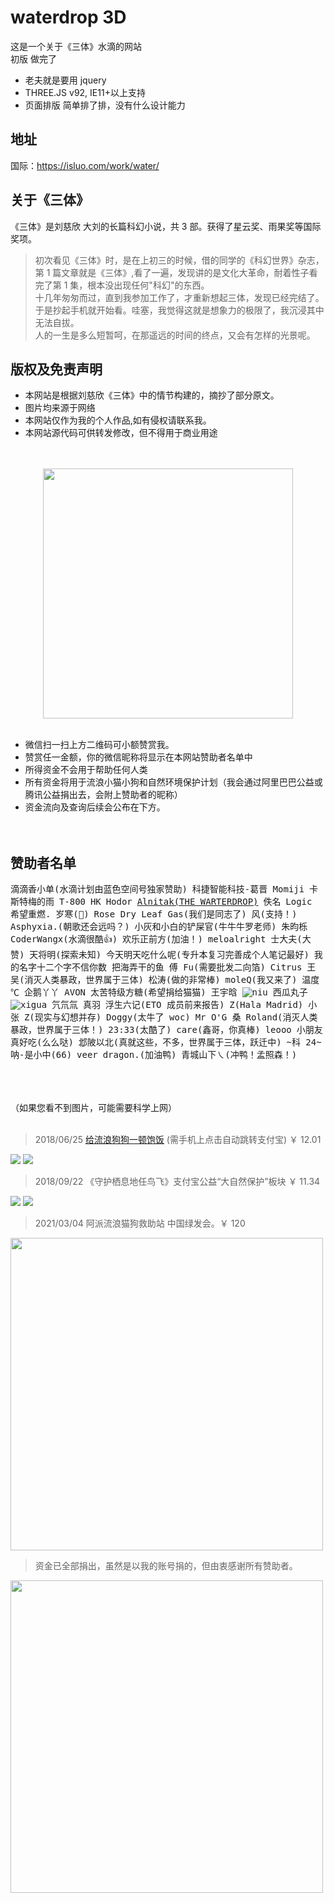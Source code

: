 # waterdrop 3D

这是一个关于《三体》水滴的网站<br/>
初版 做完了

- 老夫就是要用 jquery
- THREE.JS v92, IE11+以上支持
- 页面排版 简单排了排，没有什么设计能力

## 地址

国际：https://isluo.com/work/water/

## 关于《三体》

《三体》是刘慈欣 大刘的长篇科幻小说，共 3 部。获得了星云奖、雨果奖等国际奖项。

> 初次看见《三体》时，是在上初三的时候，借的同学的《科幻世界》杂志，第 1 篇文章就是《三体》,看了一遍，发现讲的是文化大革命，耐着性子看完了第 1 集，根本没出现任何"科幻"的东西。<br/>
> 十几年匆匆而过，直到我参加工作了，才重新想起三体，发现已经完结了。于是抄起手机就开始看。哇塞，我觉得这就是想象力的极限了，我沉浸其中无法自拔。<br/>
> 人的一生是多么短暂呵，在那遥远的时间的终点，又会有怎样的光景呢。

## 版权及免责声明

- 本网站是根据刘慈欣《三体》中的情节构建的，摘抄了部分原文。<br/>
- 图片均来源于网络<br/>
- 本网站仅作为我的个人作品,如有侵权请联系我。<br/>
- 本网站源代码可供转发修改，但不得用于商业用途
<br/>
<br/>
<div align=center>
<img src="libs/imgs/up.jpg" width="400" />
</div>
<br/>

- 微信扫一扫上方二维码可小额赞赏我。
- 赞赏任一金额，你的微信昵称将显示在本网站赞助者名单中
- 所得资金不会用于帮助任何人类
- 所有资金将用于流浪小猫小狗和自然环境保护计划（我会通过阿里巴巴公益或腾讯公益捐出去，会附上赞助者的昵称）
- 资金流向及查询后续会公布在下方。
  <br/><br/><br/>

## 赞助者名单

<kbd>滴滴香小单(水滴计划由蓝色空间号独家赞助)</kbd>&nbsp;
<kbd>科捷智能科技-葛晋 Momiji</kbd>&nbsp;
<kbd>卡斯特梅的雨</kbd>&nbsp;
<kbd>T-800</kbd>&nbsp;
<kbd>HK</kbd>&nbsp;
<kbd>Hodor</kbd>&nbsp;
<kbd><a href="http://www.sci-fifans.net" target="_blank" rel="noopener">Alnitak(THE WARTERDROP)</a></kbd>&nbsp;
<kbd>佚名</kbd>&nbsp;
<kbd>Logic</kbd>&nbsp;
<kbd>希望重燃.</kbd>&nbsp;
<kbd>岁寒(:white_square_button:)</kbd>&nbsp;
<kbd>Rose Dry Leaf Gas(我们是同志了)</kbd>&nbsp;
<kbd>风(支持！)</kbd>&nbsp;
<kbd>Asphyxia.(朝歌还会远吗？)</kbd>&nbsp;
<kbd>小灰和小白的铲屎官(牛牛牛罗老师)</kbd>&nbsp;
<kbd>朱昀栎</kbd>&nbsp;
<kbd>CoderWangx(水滴很酷:thumbsup:)</kbd>&nbsp;
<kbd>欢乐正前方(加油！)</kbd>&nbsp;
<kbd>meloalright</kbd>&nbsp;
<kbd>士大夫(大赞)</kbd>&nbsp;
<kbd>天将明(探索未知)</kbd>&nbsp;
<kbd>今天明天吃什么呢(专升本复习完善成个人笔记最好)</kbd>&nbsp;
<kbd>我的名字十二个字不信你数</kbd>&nbsp;
<kbd>把海弄干的鱼</kbd>&nbsp;
<kbd>傅 Fu(需要批发二向箔)</kbd>&nbsp;
<kbd>Citrus</kbd>&nbsp;
<kbd>王</kbd>&nbsp;
<kbd>吴(消灭人类暴政，世界属于三体)</kbd>&nbsp;
<kbd>松涛(做的非常棒)</kbd>&nbsp;
<kbd>moleQ(我又来了)</kbd>&nbsp;
<kbd>温度 ℃</kbd>&nbsp;
<kbd>企鹅丫丫 AVON</kbd>&nbsp;
<kbd>太苦特级方糖(希望捐给猫猫)</kbd>&nbsp;
<kbd>王宇晗</kbd>&nbsp;
<kbd>![niu](/assets/niu.png)</kbd>&nbsp;
<kbd>西瓜丸子![xigua](/assets/xigua.png)</kbd>&nbsp;
<kbd>氕氘氚</kbd>&nbsp;
<kbd>真羽</kbd>&nbsp;
<kbd>浮生六记(ETO 成员前来报告)</kbd>&nbsp;
<kbd>Z(Hala Madrid)</kbd>&nbsp;
<kbd>小张</kbd>&nbsp;
<kbd>Z(现实与幻想并存)</kbd>&nbsp;
<kbd>Doggy(太牛了 woc)</kbd>&nbsp;
<kbd>Mr O'G 桑</kbd>&nbsp;
<kbd>Roland(消灭人类暴政，世界属于三体！)</kbd>&nbsp;
<kbd>23:33(太酷了)</kbd>&nbsp;
<kbd>care(鑫哥，你真棒)</kbd>&nbsp;
<kbd>leooo</kbd>&nbsp;
<kbd>小朋友真好吃(么么哒)</kbd>&nbsp;
<kbd>邶陂以北(真就这些，不多，世界属于三体，跃迁中)</kbd>&nbsp;
<kbd>\~科 24\~</kbd>&nbsp;
<kbd>呐-是小中(66)</kbd>&nbsp;
<kbd>veer</kbd>&nbsp;
<kbd>dragon.(加油鸭)</kbd>&nbsp;
<kbd>青城山下㇏(冲鸭！孟照森！)</kbd>&nbsp;


<br/><br/><br/>
（如果您看不到图片，可能需要科学上网）<br/><br/>

> 2018/06/25 <a href="https://ds.alipay.com/?scheme=alipays%3A%2F%2Fplatformapi%2Fstartapp%3FappId%3D10000009%26url%3D%252Fwww%252Ffeedback.htm%253FdonateId%253D2017082413435248543%2526__from__%253Dshare" target="_blank">给流浪狗狗一顿饱饭</a> (需手机上点击自动跳转支付宝) ￥ 12.01

<img src="assets/b.jpg" /> <img src="assets/c.jpg" />

> 2018/09/22 《守护栖息地任鸟飞》支付宝公益“大自然保护”板块 ￥ 11.34

<img src="assets/2-1.png" /> <img src="assets/2-0.png" />

> 2021/03/04 阿派流浪猫狗救助站 中国绿发会。￥ 120

<img src="assets/d.jpg" width="500"/>

> 资金已全部捐出，虽然是以我的账号捐的，但由衷感谢所有赞助者。

<img src="assets/wx.png" width="500"/>
